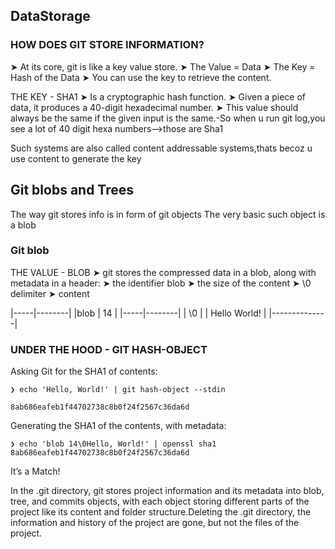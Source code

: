 ## DataStorage

### HOW DOES GIT STORE INFORMATION?

➤ At its core, git is like a key value store.
➤ The Value = Data
➤ The Key = Hash of the Data
➤ You can use the key to retrieve the content.

THE KEY - SHA1
 ➤ Is a cryptographic hash function.
 ➤ Given a piece of data, it produces a 40-digit hexadecimal
    number. 
 ➤ This value should always be the same if the given input is the
    same.-So when u run git log,you see a lot of 40 digit hexa numbers-->those are Sha1
 
 Such systems are also called content addressable systems,thats becoz u use content to generate the key
 
 ## Git blobs and Trees
 
 The way git stores info is in form of git objects
 The very basic such object is a blob
 
 ### Git blob
 THE VALUE - BLOB
     ➤ git stores the compressed data in a blob, along with metadata in
        a header:
     ➤ the identifier blob
     ➤ the size of the content
     ➤ \0 delimiter
     ➤ content


|-----|--------|
|blob | 14     | 
|-----|--------|
| \0           |
| Hello World! |
|--------------|


### UNDER THE HOOD - GIT HASH-OBJECT

Asking Git for the SHA1 of contents:

```
❯ echo 'Hello, World!' | git hash-object --stdin

8ab686eafeb1f44702738c8b0f24f2567c36da6d
```
Generating the SHA1 of the contents, with metadata:
```
❯ echo 'blob 14\0Hello, World!' | openssl sha1
8ab686eafeb1f44702738c8b0f24f2567c36da6d
```
It’s a Match! 
 
 In the .git directory, git stores project information and its metadata into blob, tree, and commits objects, with each object storing different parts of the project 
 like its content and folder structure.Deleting the .git directory, the information and history of the project are gone, but not the files of the project.
